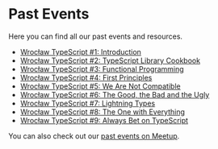 # Past Events

Here you can find all our past events and resources.

- [Wrocław TypeScript #1: Introduction](2019-01-30.md)
- [Wrocław TypeScript #2: TypeScript Library Cookbook](2019-02-26.md)
- [Wrocław TypeScript #3: Functional Programming](2019-03-27.md)
- [Wrocław TypeScript #4: First Principles](2019-04-25.md)
- [Wrocław TypeScript #5: We Are Not Compatible](2019-05-29.md)
- [Wrocław TypeScript #6: The Good, the Bad and the Ugly](2019-06-26.md)
- [Wrocław TypeScript #7: Lightning Types](2019-09-25.md)
- [Wrocław TypeScript #8: The One with Everything](2019-10-30.md)
- [Wrocław TypeScript #9: Always Bet on TypeScript](2019-11-27.md)

You can also check out our [past events on Meetup](https://www.meetup.com/WrocTypeScript/events/past/).
